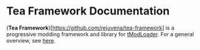 # Tea Framework Documentation

(**Tea Framework**)[https://github.com/rejuvena/tea-framework] is a progressive modding framework and library for [tModLoader](https://github.com/tModLoader/tModLoader). For a general overview, see [here](https://github.com/rejuvena/tea-framework).
